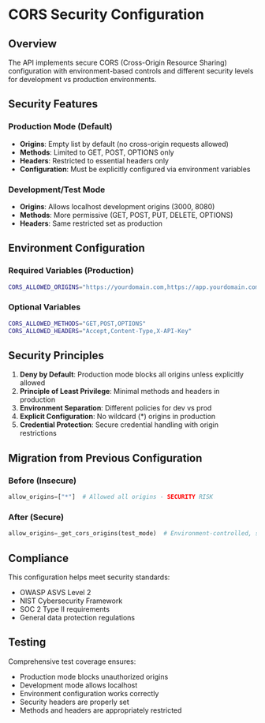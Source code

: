 # CORS Security Configuration

## Overview

The API implements secure CORS (Cross-Origin Resource Sharing) configuration with environment-based controls and different security levels for development vs production environments.

## Security Features

### Production Mode (Default)
- **Origins**: Empty list by default (no cross-origin requests allowed)
- **Methods**: Limited to GET, POST, OPTIONS only
- **Headers**: Restricted to essential headers only
- **Configuration**: Must be explicitly configured via environment variables

### Development/Test Mode
- **Origins**: Allows localhost development origins (3000, 8080)
- **Methods**: More permissive (GET, POST, PUT, DELETE, OPTIONS)
- **Headers**: Same restricted set as production

## Environment Configuration

### Required Variables (Production)
```bash
CORS_ALLOWED_ORIGINS="https://yourdomain.com,https://app.yourdomain.com"
```

### Optional Variables
```bash
CORS_ALLOWED_METHODS="GET,POST,OPTIONS"
CORS_ALLOWED_HEADERS="Accept,Content-Type,X-API-Key"
```

## Security Principles

1. **Deny by Default**: Production mode blocks all origins unless explicitly allowed
2. **Principle of Least Privilege**: Minimal methods and headers in production
3. **Environment Separation**: Different policies for dev vs prod
4. **Explicit Configuration**: No wildcard (*) origins in production
5. **Credential Protection**: Secure credential handling with origin restrictions

## Migration from Previous Configuration

### Before (Insecure)
```python
allow_origins=["*"]  # Allowed all origins - SECURITY RISK
```

### After (Secure)
```python
allow_origins=_get_cors_origins(test_mode)  # Environment-controlled, secure defaults
```

## Compliance

This configuration helps meet security standards:
- OWASP ASVS Level 2
- NIST Cybersecurity Framework
- SOC 2 Type II requirements
- General data protection regulations

## Testing

Comprehensive test coverage ensures:
- Production mode blocks unauthorized origins
- Development mode allows localhost
- Environment configuration works correctly
- Security headers are properly set
- Methods and headers are appropriately restricted